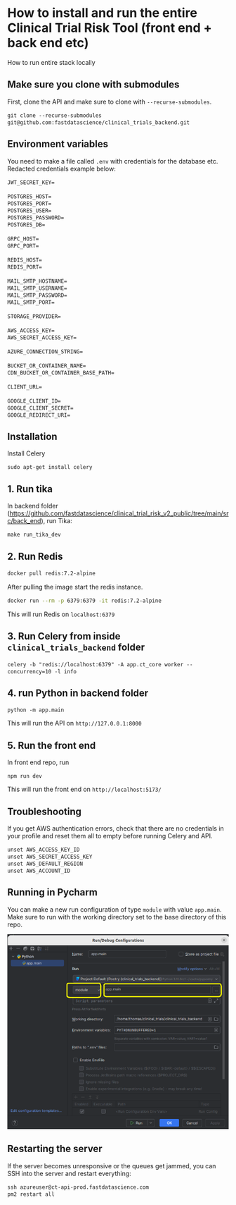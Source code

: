 # How to install and run the entire Clinical Trial Risk Tool (front end + back end etc)

How to run entire stack locally

## Make sure you clone with submodules

First, clone the API and make sure to clone with `--recurse-submodules`.

```
git clone --recurse-submodules git@github.com:fastdatascience/clinical_trials_backend.git
```

## Environment variables

You need to make a file called `.env` with credentials for the database etc. Redacted credentials example below:

```
JWT_SECRET_KEY=

POSTGRES_HOST=
POSTGRES_PORT=
POSTGRES_USER=
POSTGRES_PASSWORD=
POSTGRES_DB=

GRPC_HOST=
GRPC_PORT=

REDIS_HOST=
REDIS_PORT=

MAIL_SMTP_HOSTNAME=
MAIL_SMTP_USERNAME=
MAIL_SMTP_PASSWORD=
MAIL_SMTP_PORT=

STORAGE_PROVIDER=

AWS_ACCESS_KEY=
AWS_SECRET_ACCESS_KEY=

AZURE_CONNECTION_STRING=

BUCKET_OR_CONTAINER_NAME=
CDN_BUCKET_OR_CONTAINER_BASE_PATH=

CLIENT_URL=

GOOGLE_CLIENT_ID=
GOOGLE_CLIENT_SECRET=
GOOGLE_REDIRECT_URI=
```

## Installation

Install Celery

```
sudo apt-get install celery
```

## 1. Run tika

In backend folder (https://github.com/fastdatascience/clinical_trial_risk_v2_public/tree/main/src/back_end), run Tika:

```
make run_tika_dev
```

## 2. Run Redis

``` bash
docker pull redis:7.2-alpine
```

After pulling the image start the redis instance.

``` bash
docker run --rm -p 6379:6379 -it redis:7.2-alpine
```

This will run Redis on `localhost:6379`

## 3. Run Celery from inside `clinical_trials_backend` folder

```
celery -b "redis://localhost:6379" -A app.ct_core worker --concurrency=10 -l info
```

## 4. run Python in backend folder

```
python -m app.main
```

This will run the API on `http://127.0.0.1:8000`

## 5. Run the front end

In front end repo, run

```
npm run dev
```

This will run the front end on `http://localhost:5173/`

## Troubleshooting

If you get AWS authentication errors, check that there are no credentials in your profile and reset them all to empty
before running Celery and API.

```
unset AWS_ACCESS_KEY_ID
unset AWS_SECRET_ACCESS_KEY
unset AWS_DEFAULT_REGION
unset AWS_ACCOUNT_ID
```

## Running in Pycharm

You can make a new run configuration of type `module` with value `app.main`. Make sure to run with the working directory
set to the base directory of this repo.

![./pycharm-runconfig.png](./pycharm-runconfig.png)


## Restarting the server

If the server becomes unresponsive or the queues get jammed, you can SSH into the server and restart everything:

```
ssh azureuser@ct-api-prod.fastdatascience.com
pm2 restart all
```
